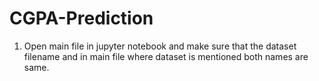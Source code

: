 # CGPA-Prediction

1. Open main file in jupyter notebook and make sure that the dataset filename and in main file where dataset is mentioned both names are same.
